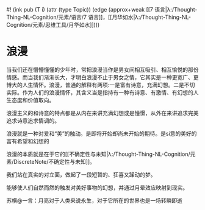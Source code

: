 #! (ink pub (T i) (attr (type Topic)) (edge (approx+weak [[7 语言|λ:/Thought-Thing-NL-Cognition/元素/语言/7 语言]]，[[月华如水|λ:/Thought-Thing-NL-Cognition/元素/思维工具/月华如水]])))

# 浪漫

当我们还在懵懵懂懂的少年时，常把浪漫当作是男女间相互吸引、相互愉悦的那份情感。而当我们渐渐长大，才明白浪漫不止于男女之情，它其实是一种更宽广、更博大的人生情怀。浪漫，普通的解释有两项:一是富有诗意，充满幻想。二是不切实际。作为人们的浪漫情怀，其含义当是指持有一种有诗意、有激情、有幻想的人生态度和价值取向。


浪漫主义的和诗意的特点都是从内在来讲充满幻想或是憧憬，从外在来讲追求完美追求诗意追求情调的。

浪漫就是一种对爱和“美”的触动。是即将开始却尚未开始的期待。是si意的美好的富有希望和幻想的

浪漫的本质就是在于它的[[不确定性与未知|λ:/Thought-Thing-NL-Cognition/元素/DiscreteNote/不确定性与未知]]。

我们站在真实的对立面，做起了一段短暂的、狂喜又躁动的梦。 

能够使人们自然而然的触发对美好事物的幻想，并通过月晕效应映射到现实。 

苏横@一言：月亮对于人类来说永生，对于它所在的世界也是一场转瞬即逝